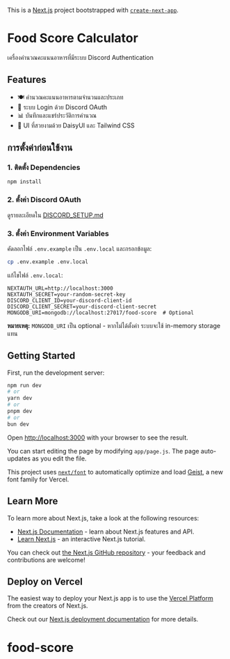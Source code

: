 This is a [Next.js](https://nextjs.org) project bootstrapped with [`create-next-app`](https://github.com/vercel/next.js/tree/canary/packages/create-next-app).

# Food Score Calculator

เครื่องคำนวณคะแนนอาหารที่มีระบบ Discord Authentication

## Features

- 🍽️ คำนวณคะแนนอาหารตามจำนวนและประเภท
- 🔐 ระบบ Login ด้วย Discord OAuth
- 📊 บันทึกและแชร์ประวัติการคำนวณ
- 🎨 UI ที่สวยงามด้วย DaisyUI และ Tailwind CSS

## การตั้งค่าก่อนใช้งาน

### 1. ติดตั้ง Dependencies

```bash
npm install
```

### 2. ตั้งค่า Discord OAuth

ดูรายละเอียดใน [DISCORD_SETUP.md](./DISCORD_SETUP.md)

### 3. ตั้งค่า Environment Variables

คัดลอกไฟล์ `.env.example` เป็น `.env.local` และกรอกข้อมูล:

```bash
cp .env.example .env.local
```

แก้ไขไฟล์ `.env.local`:
```env
NEXTAUTH_URL=http://localhost:3000
NEXTAUTH_SECRET=your-random-secret-key
DISCORD_CLIENT_ID=your-discord-client-id
DISCORD_CLIENT_SECRET=your-discord-client-secret
MONGODB_URI=mongodb://localhost:27017/food-score  # Optional
```

**หมายเหตุ:** `MONGODB_URI` เป็น optional - หากไม่ได้ตั้งค่า ระบบจะใช้ in-memory storage แทน

## Getting Started

First, run the development server:

```bash
npm run dev
# or
yarn dev
# or
pnpm dev
# or
bun dev
```

Open [http://localhost:3000](http://localhost:3000) with your browser to see the result.

You can start editing the page by modifying `app/page.js`. The page auto-updates as you edit the file.

This project uses [`next/font`](https://nextjs.org/docs/app/building-your-application/optimizing/fonts) to automatically optimize and load [Geist](https://vercel.com/font), a new font family for Vercel.

## Learn More

To learn more about Next.js, take a look at the following resources:

- [Next.js Documentation](https://nextjs.org/docs) - learn about Next.js features and API.
- [Learn Next.js](https://nextjs.org/learn) - an interactive Next.js tutorial.

You can check out [the Next.js GitHub repository](https://github.com/vercel/next.js) - your feedback and contributions are welcome!

## Deploy on Vercel

The easiest way to deploy your Next.js app is to use the [Vercel Platform](https://vercel.com/new?utm_medium=default-template&filter=next.js&utm_source=create-next-app&utm_campaign=create-next-app-readme) from the creators of Next.js.

Check out our [Next.js deployment documentation](https://nextjs.org/docs/app/building-your-application/deploying) for more details.
# food-score
